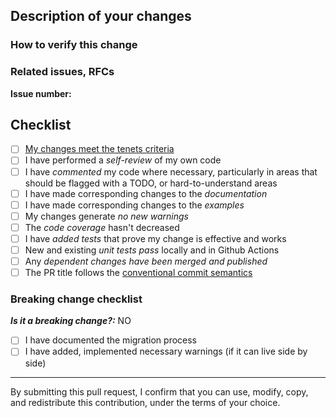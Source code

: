 <!--- 1. Make sure you follow our Contributing Guidelines: https://github.com/awslabs/aws-lambda-powertools-typescript/blob/main/CONTRIBUTING.md -->
<!--- 2. Please follow the template, and do not remove any section in the template. If something is not applicable leave it empty, but leave it in the PR. -->

## Description of your changes

<!--- Include here a summary of the change. -->

<!--- Please include also relevant motivation and context. -->

<!--- List any dependencies that are required for this change. -->

<!--- If this PR is part of a sequence of related PRs or TODOs, list the high level TODO items. -->

### How to verify this change

<!--- Add any applicable config, projects, screenshots or other resources -->
<!--- that can help us verify your changes. -->

<!--- Examples: -->
<!--- Screenshots, cloud configuration, anything helping us evaluate better. -->

### Related issues, RFCs

<!--- Add here the number (i.e. #42) to the Github Issue or RFC that is related to this PR. -->
<!--- If no issue is present the PR might get blocked and not be reviewed. -->
**Issue number:** 

## Checklist

- [ ] [My changes meet the tenets criteria](https://awslabs.github.io/aws-lambda-powertools-typescript/#tenets)
- [ ] I have performed a *self-review* of my own code
- [ ] I have *commented* my code where necessary, particularly in areas that should be flagged with a TODO, or hard-to-understand areas
- [ ] I have made corresponding changes to the *documentation*
- [ ] I have made corresponding changes to the *examples*
- [ ] My changes generate *no new warnings*
- [ ] The *code coverage* hasn't decreased
- [ ] I have *added tests* that prove my change is effective and works
- [ ] New and existing *unit tests pass* locally and in Github Actions
- [ ] Any *dependent changes have been merged and published*
- [ ] The PR title follows the [conventional commit semantics](https://github.com/awslabs/aws-lambda-powertools-typescript/blob/main/.github/semantic.yml#L2)

### Breaking change checklist

***Is it a breaking change?:*** NO

- [ ] I have documented the migration process
- [ ] I have added, implemented necessary warnings (if it can live side by side)

---

By submitting this pull request, I confirm that you can use, modify, copy, and redistribute this contribution, under the terms of your choice.

